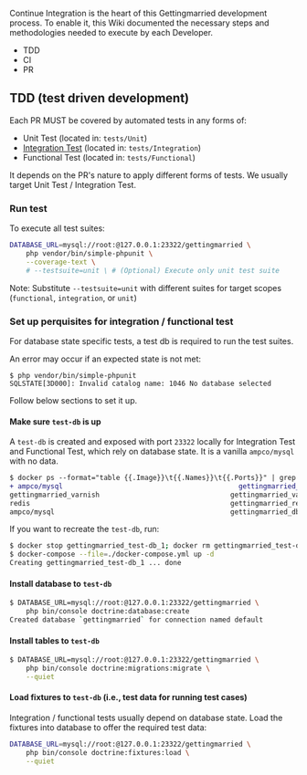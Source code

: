 Continue Integration is the heart of this Gettingmarried development process. To enable it, this Wiki documented the necessary steps and methodologies needed to execute by each Developer.

- TDD
- CI
- PR

## TDD (test driven development)

Each PR MUST be covered by automated tests in any forms of:
- Unit Test (located in: `tests/Unit`)
- [Integration Test](https://stackoverflow.com/a/3670767) (located in: `tests/Integration`)
- Functional Test (located in: `tests/Functional`)

It depends on the PR's nature to apply different forms of tests. We usually target Unit Test / Integration Test.

### Run test

To execute all test suites:

```bash
DATABASE_URL=mysql://root:@127.0.0.1:23322/gettingmarried \
    php vendor/bin/simple-phpunit \
    --coverage-text \
    # --testsuite=unit \ # (Optional) Execute only unit test suite
```

Note: Substitute `--testsuite=unit` with different suites for target scopes (`functional`, `integration`, or `unit`)

### Set up perquisites for integration / functional test

For database state specific tests, a test db is required to run the test suites.

An error may occur if an expected state is not met:

```
$ php vendor/bin/simple-phpunit
SQLSTATE[3D000]: Invalid catalog name: 1046 No database selected
```

Follow below sections to set it up.

#### Make sure `test-db` is up

A `test-db` is created and exposed with port `23322` locally for Integration Test and Functional Test, which rely on database state. It is a vanilla `ampco/mysql` with no data.

```diff
$ docker ps --format="table {{.Image}}\t{{.Names}}\t{{.Ports}}" | grep gettingmarried        
+ ampco/mysql                                           gettingmarried_test-db_1         0.0.0.0:23322->3306/tcp
gettingmarried_varnish                                gettingmarried_varnish_1         0.0.0.0:8102->80/tcp
redis                                                 gettingmarried_redis_1           0.0.0.0:6387->6379/tcp
ampco/mysql                                           gettingmarried_db_1              0.0.0.0:23321->3306/tcp
```

If you want to recreate the `test-db`, run:

```bash
$ docker stop gettingmarried_test-db_1; docker rm gettingmarried_test-db_1
$ docker-compose --file=./docker-compose.yml up -d
Creating gettingmarried_test-db_1 ... done
```

#### Install database to `test-db`

```bash
$ DATABASE_URL=mysql://root:@127.0.0.1:23322/gettingmarried \
    php bin/console doctrine:database:create
Created database `gettingmarried` for connection named default
```

#### Install tables to `test-db`

```bash
$ DATABASE_URL=mysql://root:@127.0.0.1:23322/gettingmarried \
    php bin/console doctrine:migrations:migrate \
    --quiet
```

#### Load fixtures to `test-db` (i.e., test data for running test cases)

Integration / functional tests usually depend on database state. Load the fixtures into database to offer the required test data:

```bash
DATABASE_URL=mysql://root:@127.0.0.1:23322/gettingmarried \
    php bin/console doctrine:fixtures:load \
    --quiet
```